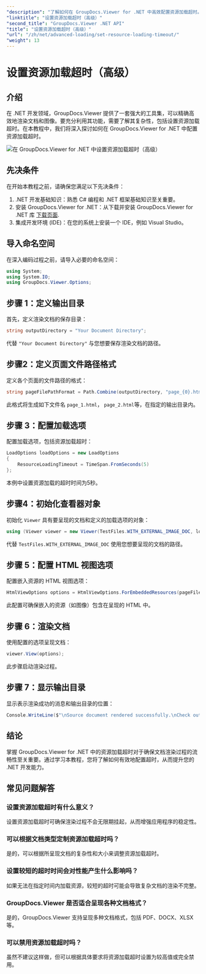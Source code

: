 ```yaml
---
"description": "了解如何在 GroupDocs.Viewer for .NET 中高效配置资源加载超时。掌握精准稳定的文档渲染。"
"linktitle": "设置资源加载超时（高级）"
"second_title": "GroupDocs.Viewer .NET API"
"title": "设置资源加载超时（高级）"
"url": "/zh/net/advanced-loading/set-resource-loading-timeout/"
"weight": 13
---
```


# 设置资源加载超时（高级）

## 介绍
在 .NET 开发领域，GroupDocs.Viewer 提供了一套强大的工具集，可以精确高效地渲染文档和图像。要充分利用其功能，需要了解其复杂性，包括设置资源加载超时。在本教程中，我们将深入探讨如何在 GroupDocs.Viewer for .NET 中配置资源加载超时。

![在 GroupDocs.Viewer for .NET 中设置资源加载超时（高级）](/viewer/advanced-loading/set-resource-loading-timeout-img.png)

## 先决条件
在开始本教程之前，请确保您满足以下先决条件：
1. .NET 开发基础知识：熟悉 C# 编程和 .NET 框架基础知识至关重要。
2. 安装 GroupDocs.Viewer for .NET：从下载并安装 GroupDocs.Viewer for .NET 库 [下载页面](https://releases。groupdocs.com/viewer/net/).
3. 集成开发环境 (IDE)：在您的系统上安装一个 IDE，例如 Visual Studio。

## 导入命名空间
在深入编码过程之前，请导入必要的命名空间：
```csharp
using System;
using System.IO;
using GroupDocs.Viewer.Options;
```

## 步骤 1：定义输出目录
首先，定义渲染文档的保存目录：
```csharp
string outputDirectory = "Your Document Directory";
```
代替 `"Your Document Directory"` 与您想要保存渲染文档的路径。
## 步骤2：定义页面文件路径格式
定义各个页面的文件路径的格式：
```csharp
string pageFilePathFormat = Path.Combine(outputDirectory, "page_{0}.html");
```
此格式将生成如下文件名 `page_1.html`， `page_2.html`等，在指定的输出目录内。
## 步骤 3：配置加载选项
配置加载选项，包括资源加载超时：
```csharp
LoadOptions loadOptions = new LoadOptions
{
    ResourceLoadingTimeout = TimeSpan.FromSeconds(5)
};
```
本例中设置资源加载的超时时间为5秒。
## 步骤4：初始化查看器对象
初始化 `Viewer` 具有要呈现的文档和定义的加载选项的对象：
```csharp
using (Viewer viewer = new Viewer(TestFiles.WITH_EXTERNAL_IMAGE_DOC, loadOptions))
```
代替 `TestFiles.WITH_EXTERNAL_IMAGE_DOC` 使用您想要呈现的文档的路径。
## 步骤 5：配置 HTML 视图选项
配置嵌入资源的 HTML 视图选项：
```csharp
HtmlViewOptions options = HtmlViewOptions.ForEmbeddedResources(pageFilePathFormat);
```
此配置可确保嵌入的资源（如图像）包含在呈现的 HTML 中。
## 步骤 6：渲染文档
使用配置的选项呈现文档：
```csharp
viewer.View(options);
```
此步骤启动渲染过程。
## 步骤 7：显示输出目录
显示表示渲染成功的消息和输出目录的位置：
```csharp
Console.WriteLine($"\nSource document rendered successfully.\nCheck output in {outputDirectory}.");
```

## 结论
掌握 GroupDocs.Viewer for .NET 中的资源加载超时对于确保文档渲染过程的流畅性至关重要。通过学习本教程，您将了解如何有效地配置超时，从而提升您的 .NET 开发能力。
## 常见问题解答
### 设置资源加载超时有什么意义？
设置资源加载超时可确保渲染过程不会无限期挂起，从而增强应用程序的稳定性。
### 可以根据文档类型定制资源加载超时吗？
是的，可以根据所呈现文档的复杂性和大小来调整资源加载超时。
### 设置较短的超时时间会对性能产生什么影响吗？
如果无法在指定时间内加载资源，较短的超时可能会导致复杂文档的渲染不完整。
### GroupDocs.Viewer 是否适合呈现各种文档格式？
是的，GroupDocs.Viewer 支持呈现多种文档格式，包括 PDF、DOCX、XLSX 等。
### 可以禁用资源加载超时吗？
虽然不建议这样做，但可以根据具体要求将资源加载超时设置为较高值或完全禁用。